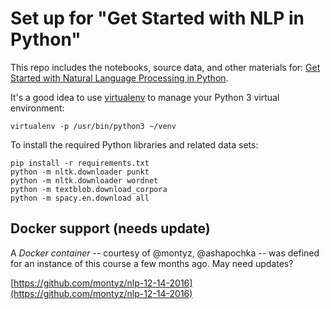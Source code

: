 # Set up for "Get Started with NLP in Python"

This repo includes the notebooks, source data, and other materials for:
[Get Started with Natural Language Processing in Python](https://www.safaribooksonline.com/live-training/courses/get-started-with-natural-language-processing-in-python/0636920065517/).

It's a good idea to use [virtualenv](https://virtualenv.pypa.io/) to
manage your Python 3 virtual environment:
```
virtualenv -p /usr/bin/python3 ~/venv
```

To install the required Python libraries and related data sets:
```
pip install -r requirements.txt
python -m nltk.downloader punkt
python -m nltk.downloader wordnet
python -m textblob.download_corpora
python -m spacy.en.download all
```

## Docker support (needs update)

A *Docker container* -- courtesy of @montyz, @ashapochka -- was
defined for an instance of this course a few months ago. May need
updates?

[https://github.com/montyz/nlp-12-14-2016](https://github.com/montyz/nlp-12-14-2016)

